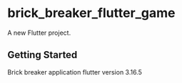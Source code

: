 # brick_breaker_flutter_game

A new Flutter project.

## Getting Started

Brick breaker application
flutter version 3.16.5
